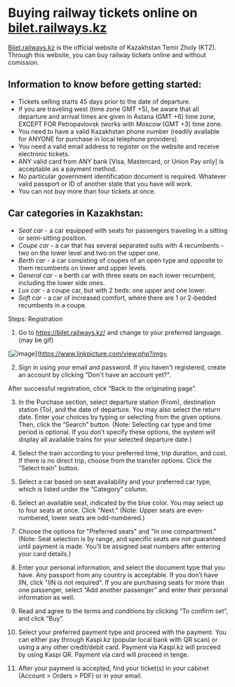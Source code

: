 # Buying railway tickets online on [bilet.railways.kz](link)
[link]:(https://bilet.railways.kz/?_locale=us)
[Bilet.railways.kz](link) is the official website of Kazakhstan Temir Zholy (KTZ). Through this website, you can buy railway tickets online and without comission.

## Information to know before getting started:
* Tickets selling starts 45 days prior to the date of departure. 
* If you are traveling west (time zone GMT +5), be aware that all departure and arrival times are given in Astana (GMT +6) time zone, EXCEPT FOR Petropavlovsk (works with Moscow (GMT +3) time zone.
* You need to have a valid Kazakhstan phone number (readily available for ANYONE for purchase in local telephone providers).
* You need a valid email address to register on the website and receive electronic tickets.
* ANY valid card from ANY bank [Visa,  Mastercard, or Union Pay only] is acceptable as a payment method.
* No particular government identification document is required. Whatever valid passport or ID of another state that you have will work.
* You can not buy more than four tickets at once.

## Car categories in Kazakhstan:
* _Seat car_ - a car equipped with seats for passengers traveling in a sitting or semi-sitting position.  
* _Coupe car_ - a car that has several separated suits with 4 recumbents - two on the lower level and two on the upper one.  
* _Berth car_ - a car consisting of coupes of an open type and opposite to them recumbents on lower and upper levels.  
* _General car_ - a berth car with three seats on each lower recumbent, including the lower side ones.  
* _Lux car_ - a coupe car, but with 2 beds: one upper and one lower.  
* _Soft car_ - a car of increased comfort, where there are 1 or 2-bedded recumbents in a coupe.  


Steps:
Registration
1. Go to https://bilet.railways.kz/ and change to your preferred language. 
(may be gif)



[![image](https://www.linkpicture.com/q/Activation.png)](https://www.linkpicture.com/view.php?img=

2. Sign in using your email and password. If you haven't registered, create an account by clicking "Don't have an account yet?".  

After successful registration, click “Back to the originating page”.  

3. In the Purchase section, select departure station (From), destination station (To), and the date of departure. You may also select the return date. Enter your choices by typing or selecting from the given options. Then, click the “Search” button.
(Note: Selecting car type and time period is optional. If you don’t specify these options, the system will display all available trains for your selected departure date.)  

4. Select the train according to your preferred time, trip duration, and cost. If there is no direct trip, choose from the transfer options. Click the "Select train" button.  

5. Select a car based on seat availability and your preferred car type, which is listed under the “Category” column.  
6. Select an available seat, indicated by the blue color. You may select up to four seats at once. Click "Next."
(Note: Upper seats are even-numbered, lower seats are odd-numbered.)  
7. Choose the options for "Preferred seats" and "In one compartment."
(Note: Seat selection is by range, and specific seats are not guaranteed until payment is made. You’ll be assigned seat numbers after entering your card details.)  

8. Enter your personal information, and select the document type that you have. Any passport from any country is acceptable. If you don’t have IIN, click "IIN is not required". If you are purchasing seats for more than one passenger, select “Add another passenger” and enter their personal information as well.  
  
9. Read and agree to the terms and conditions by clicking “To confirm set”, and click “Buy”.  

10. Select your preferred payment type and proceed with the payment. 
You can either pay through Kaspi.kz (popular local bank with QR scan) or using a any other credit/debit card.
Payment via Kaspi.kz will proceed by using Kaspi QR.
Payment via card will proceed in tenge.  

11. After your payment is accepted, find your ticket(s) in your cabinet (Account > Orders > PDF) or in your email.  







